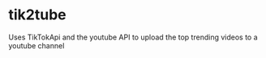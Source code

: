 # tik2tube
Uses TikTokApi and the youtube API to upload the top trending videos to a youtube channel
